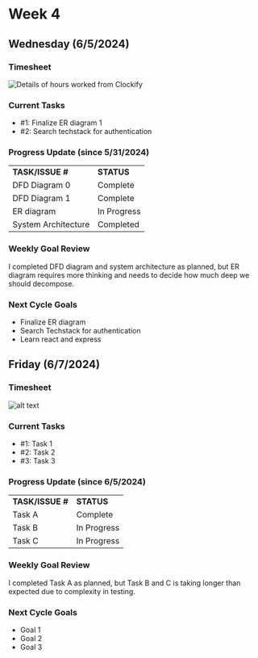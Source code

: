 

# Week 4

## Wednesday (6/5/2024)

### Timesheet
![Details of hours worked from Clockify](https://github.com/UBCO-COSC499-Summer-2024/team-6-capstone-team_6ix/blob/weekly-logs/docs/weekly%20logs/Subaru%20Sakashita/ClockifyImages/Clockify_Week4.png)

### Current Tasks
  * #1: Finalize ER diagram 1
  * #2: Search techstack for authentication

### Progress Update (since 5/31/2024)
<table>
    <tr>
        <td><strong>TASK/ISSUE #</strong>
        </td>
        <td><strong>STATUS</strong>
        </td>
    </tr>
    <tr>
        <!-- Task/Issue # -->
        <td>DFD Diagram 0
        </td>
        <!-- Status -->
        <td>Complete
        </td>
    </tr>
    <tr>
        <!-- Task/Issue # -->
        <td>DFD Diagram 1
        </td>
        <!-- Status -->
        <td>Complete
        </td>
    </tr>
    <tr>
        <!-- Task/Issue # -->
        <td>ER diagram
        </td>
        <!-- Status -->
        <td>In Progress
        </td>
    </tr>
     <tr>
        <!-- Task/Issue # -->
        <td>System Architecture
        </td>
        <!-- Status -->
        <td>Completed
        </td>
    </tr>
</table>

### Weekly Goal Review
I completed DFD diagram and system architecture as planned, but ER diagram requires more thinking and needs to decide how much deep we should decompose.  

### Next Cycle Goals
  * Finalize ER diagram
  * Search Techstack for authentication
  * Learn react and express

<!--------------------------------------------------------------------------------------------------------------------------------------------------------------------------------------------->
## Friday (6/7/2024)

### Timesheet
![alt text](image_url_here)

### Current Tasks
  * #1: Task 1
  * #2: Task 2
  * #3: Task 3

### Progress Update (since 6/5/2024)
<table>
    <tr>
        <td><strong>TASK/ISSUE #</strong>
        </td>
        <td><strong>STATUS</strong>
        </td>
    </tr>
    <tr>
        <!-- Task/Issue # -->
        <td>Task A
        </td>
        <!-- Status -->
        <td>Complete
        </td>
    </tr>
    <tr>
        <!-- Task/Issue # -->
        <td>Task B
        </td>
        <!-- Status -->
        <td>In Progress
        </td>
    </tr>
    <tr>
        <!-- Task/Issue # -->
        <td>Task C
        </td>
        <!-- Status -->
        <td>In Progress
        </td>
    </tr>
</table>

### Weekly Goal Review
I completed Task A as planned, but Task B and C is taking longer than expected due to complexity in testing. 

### Next Cycle Goals
  * Goal 1
  * Goal 2
  * Goal 3


